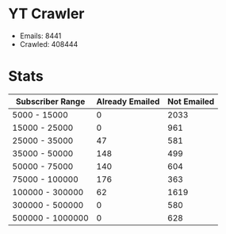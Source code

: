 # YT Crawler
- Emails: 8441
- Crawled: 408444

# Stats
| Subscriber Range  | Already Emailed | Not Emailed |
|-------|-------|-------|
| 5000 - 15000 | 0 | 2033 |
| 15000 - 25000 | 0 | 961 |
| 25000 - 35000 | 47 | 581 |
| 35000 - 50000 | 148 | 499 |
| 50000 - 75000 | 140 | 604 |
| 75000 - 100000 | 176 | 363 |
| 100000 - 300000 | 62 | 1619 |
| 300000 - 500000 | 0 | 580 |
| 500000 - 1000000 | 0 | 628 |
